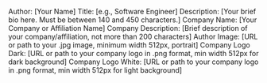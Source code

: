 Author: [Your Name]
Title: [e.g., Software Engineer]
Description: [Your brief bio here. Must be between 140 and 450 characters.]
Company Name: [Your Company or Affiliation Name]
Company Description: [Brief description of your company/affiliation, not more than 200 characters]
Author Image: [URL or path to your .jpg image, minimum width 512px, portrait]
Company Logo Dark: [URL or path to your company logo in .png format, min width 512px for dark background]
Company Logo White: [URL or path to your company logo in .png format, min width 512px for light background]

